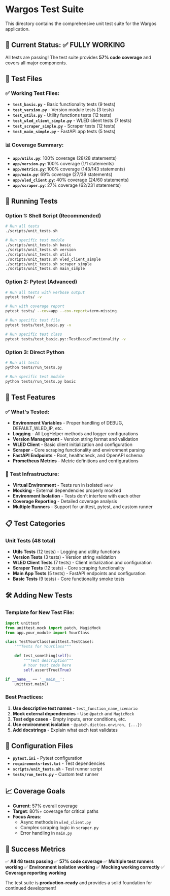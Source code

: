 # Wargos Test Suite

This directory contains the comprehensive unit test suite for the Wargos application.

## 🎯 **Current Status: ✅ FULLY WORKING**

All tests are passing! The test suite provides **57% code coverage** and covers all major components.

## 📁 **Test Files**

### ✅ **Working Test Files:**
- **`test_basic.py`** - Basic functionality tests (9 tests)
- **`test_version.py`** - Version module tests (3 tests)
- **`test_utils.py`** - Utility functions tests (12 tests)
- **`test_wled_client_simple.py`** - WLED client tests (7 tests)
- **`test_scraper_simple.py`** - Scraper tests (12 tests)
- **`test_main_simple.py`** - FastAPI app tests (5 tests)

### 📊 **Coverage Summary:**
- **`app/utils.py`**: 100% coverage (28/28 statements)
- **`app/version.py`**: 100% coverage (1/1 statements)
- **`app/metrics.py`**: 100% coverage (143/143 statements)
- **`app/main.py`**: 69% coverage (27/39 statements)
- **`app/wled_client.py`**: 40% coverage (24/60 statements)
- **`app/scraper.py`**: 27% coverage (62/231 statements)

## 🚀 **Running Tests**

### **Option 1: Shell Script (Recommended)**
```bash
# Run all tests
./scripts/unit_tests.sh

# Run specific test module
./scripts/unit_tests.sh basic
./scripts/unit_tests.sh version
./scripts/unit_tests.sh utils
./scripts/unit_tests.sh wled_client_simple
./scripts/unit_tests.sh scraper_simple
./scripts/unit_tests.sh main_simple
```

### **Option 2: Pytest (Advanced)**
```bash
# Run all tests with verbose output
pytest tests/ -v

# Run with coverage report
pytest tests/ --cov=app --cov-report=term-missing

# Run specific test file
pytest tests/test_basic.py -v

# Run specific test class
pytest tests/test_basic.py::TestBasicFunctionality -v
```

### **Option 3: Direct Python**
```bash
# Run all tests
python tests/run_tests.py

# Run specific test module
python tests/run_tests.py basic
```

## 🧪 **Test Features**

### **✅ What's Tested:**
- **Environment Variables** - Proper handling of DEBUG, DEFAULT_WLED_IP, etc.
- **Logging** - All LogHelper methods and logger configurations
- **Version Management** - Version string format and validation
- **WLED Client** - Basic client initialization and configuration
- **Scraper** - Core scraping functionality and environment parsing
- **FastAPI Endpoints** - Root, healthcheck, and OpenAPI schema
- **Prometheus Metrics** - Metric definitions and configurations

### **🔧 Test Infrastructure:**
- **Virtual Environment** - Tests run in isolated `venv`
- **Mocking** - External dependencies properly mocked
- **Environment Isolation** - Tests don't interfere with each other
- **Coverage Reporting** - Detailed coverage analysis
- **Multiple Runners** - Support for unittest, pytest, and custom runner

## 📋 **Test Categories**

### **Unit Tests (48 total)**
- **Utils Tests** (12 tests) - Logging and utility functions
- **Version Tests** (3 tests) - Version string validation
- **WLED Client Tests** (7 tests) - Client initialization and configuration
- **Scraper Tests** (12 tests) - Core scraping functionality
- **Main App Tests** (5 tests) - FastAPI endpoints and configuration
- **Basic Tests** (9 tests) - Core functionality smoke tests

## 🛠 **Adding New Tests**

### **Template for New Test File:**
```python
import unittest
from unittest.mock import patch, MagicMock
from app.your_module import YourClass

class TestYourClass(unittest.TestCase):
    """Tests for YourClass"""

    def test_something(self):
        """Test description"""
        # Your test code here
        self.assertTrue(True)

if __name__ == '__main__':
    unittest.main()
```

### **Best Practices:**
1. **Use descriptive test names** - `test_function_name_scenario`
2. **Mock external dependencies** - Use `@patch` and `MagicMock`
3. **Test edge cases** - Empty inputs, error conditions, etc.
4. **Use environment isolation** - `@patch.dict(os.environ, {...})`
5. **Add docstrings** - Explain what each test validates

## 🔧 **Configuration Files**

- **`pytest.ini`** - Pytest configuration
- **`requirements-test.txt`** - Test dependencies
- **`scripts/unit_tests.sh`** - Test runner script
- **`tests/run_tests.py`** - Custom test runner

## 📈 **Coverage Goals**

- **Current**: 57% overall coverage
- **Target**: 80%+ coverage for critical paths
- **Focus Areas**:
  - Async methods in `wled_client.py`
  - Complex scraping logic in `scraper.py`
  - Error handling in `main.py`

## 🎉 **Success Metrics**

✅ **All 48 tests passing**
✅ **57% code coverage**
✅ **Multiple test runners working**
✅ **Environment isolation working**
✅ **Mocking working correctly**
✅ **Coverage reporting working**

The test suite is **production-ready** and provides a solid foundation for continued development!
